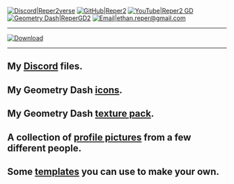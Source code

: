 [![Discord|Reper2verse](https://cdn.discordapp.com/emojis/874089012489519114.png?size=80)](https://discord.gg/JGEjfm5Gn4)
[![GitHub|Reper2](https://cdn.discordapp.com/emojis/874089226197692436.png?size=80)](https://github.com/Reper2)
[![YouTube|Reper2 GD](https://cdn.discordapp.com/emojis/874090930855092265.png?size=80)](https://www.youtube.com/channel/UCofCDfLjs_TkiC-p0-k_9XA)
[![Geometry Dash|ReperGD2](https://cdn.discordapp.com/emojis/651522650992148492.png?size=80)](https://gdbrowser.com/u/ReperGD2)
[![Email|ethan.reper@gmail.com](https://cdn.discordapp.com/emojis/889059158219948082.png?size=80)](mailto:ethan.reper@gmail.com)

---

[![Download](https://cdn.discordapp.com/emojis/885670815725674527.png?size=64)](https://raw.githubusercontent.com/Reper2/Downloadable-Files/master/index.md)

---

My [Discord](https://reper2.github.io/Downloadable-Files/discord) files.
---

My Geometry Dash [icons](https://reper2.github.io/Downloadable-Files/gd-icons).
---

My Geometry Dash [texture pack](https://reper2.github.io/Downloadable-Files/texture-pack).
---

A collection of [profile pictures](https://reper2.github.io/Downloadable-Files/pfp) from a few different people.
---

Some [templates](https://reper2.github.io/Downloadable-Files/templates) you can use to make your own.
---
